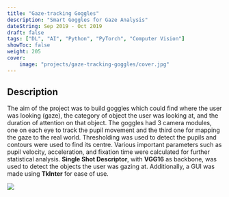 ```yaml
---
title: "Gaze-tracking Goggles"
description: "Smart Goggles for Gaze Analysis"
dateString: Sep 2019 - Oct 2019
draft: false
tags: ["DL", "AI", "Python", "PyTorch", "Computer Vision"]
showToc: false
weight: 205
cover:
    image: "projects/gaze-tracking-goggles/cover.jpg"
--- 
```

## Description

The aim of the project was to build goggles which could find where the user was looking (gaze), the category of object the user was looking at, and the duration of attention on that object. The goggles had 3 camera modules, one on each eye to track the pupil movement and the third one for mapping the gaze to the real world. Thresholding was used to detect the pupils and contours were used to find its centre. Various important parameters such as pupil velocity, acceleration, and fixation time were calculated for further statistical analysis. **Single Shot Descriptor**, with **VGG16** as backbone, was used to detect the objects the user was gazing at. Additionally, a GUI was made using **TkInter** for ease of use.

![](/projects/gaze-tracking-goggles/img1.jpg)